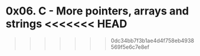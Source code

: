 0x06. C - More pointers, arrays and strings
<<<<<<< HEAD
=======

>>>>>>> 0dc34bb7f3b1ae4d4f758eb4938569f5e6c7e8ef
